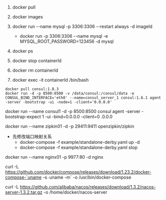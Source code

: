 1. docker pull
2. docker images
3. docker run --name mysql  -p 3306:3306 --restart always -d  imageId
    - docker run  -p 3306:3306 --name mysql -e MYSQL_ROOT_PASSWORD=123456 -d  mysql
    
    

4. docker ps
5. docker stop containerId
6. docker rm containerId
7. docker exec -it containerId /bin/bash





```consul
docker pull consul:1.8.3
docker run -d -p 8500:8500 -v /data/consul:/consul/data -e CONSUL_BIND_INTERFACE='eth0' --name=consul_server_1 consul:1.6.1 agent -server -bootstrap -ui -node=1 -client='0.0.0.0'
```  
docker run --name consul1 -d -p 8500:8500 consul agent -server -bootstrap-expect 1 -ui -bind=0.0.0.0 -client=0 .0.0.0

docker run --name zipkin01 -d -p 29411:9411 openzipkin/zipkin
- 先修改端口映射关系
    - docker-compose -f example/standalone-derby.yaml up -d
    - docker-compose -f example/standalone-derby.yaml stop


docker run --name nginx01 -p 9977:80 -d nginx

curl -L https://github.com/docker/compose/releases/download/1.23.2/docker-compose-`uname -s`-`uname -m` -o /usr/bin/docker-compose

curl -L https://github.com/alibaba/nacos/releases/download/1.3.2/nacos-server-1.3.2.tar.gz -o /home/docker/nacos-server